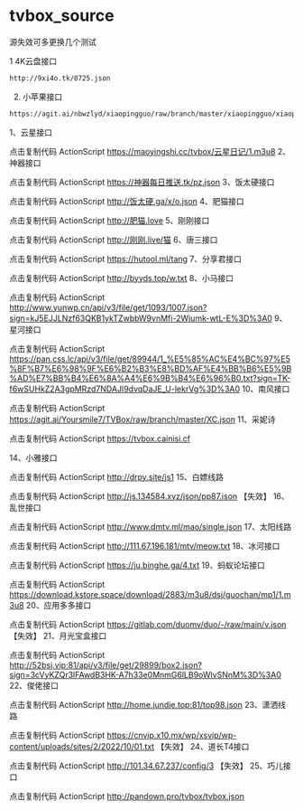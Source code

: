 # tvbox_source

源失效可多更换几个测试


1 4K云盘接口
```bash
http://9xi4o.tk/0725.json

```
2. 小苹果接口

```bash
https://agit.ai/nbwzlyd/xiaopingguo/raw/branch/master/xiaopingguo/xiaopingguo.json
```

1、云星接口

点击复制代码 ActionScript
https://maoyingshi.cc/tvbox/云星日记/1.m3u8
2、神器接口

点击复制代码 ActionScript
https://神器每日推送.tk/pz.json
3、饭太硬接口

点击复制代码 ActionScript
http://饭太硬.ga/x/o.json
4、肥猫接口

点击复制代码 ActionScript
http://肥猫.love
5、刚刚接口

点击复制代码 ActionScript
http://刚刚.live/猫
6、唐三接口

点击复制代码 ActionScript
https://hutool.ml/tang
7、分享君接口

点击复制代码 ActionScript
http://byyds.top/w.txt
8、小马接口

点击复制代码 ActionScript
http://www.yunwp.cn/api/v3/file/get/1093/1007.json?sign=kJ5EJJLNzf63QKB1ykTZwbbW9vnMfi-2Wjumk-wtL-E%3D%3A0
9、星河接口

点击复制代码 ActionScript
https://pan.css.lc/api/v3/file/get/89944/1_%E5%85%AC%E4%BC%97%E5%8F%B7%E6%98%9F%E6%B2%B3%E8%BD%AF%E4%BB%B6%E5%9B%AD%E7%BB%B4%E6%8A%A4%E6%9B%B4%E6%96%B0.txt?sign=TK-f6wSUHkZ2A3gpMRzd7NDAJI9dvqDaJE_U-lekrVg%3D%3A0
10、南风接口

点击复制代码 ActionScript
https://agit.ai/Yoursmile7/TVBox/raw/branch/master/XC.json
11、采妮诗

点击复制代码 ActionScript
https://tvbox.cainisi.cf

14、小雅接口

点击复制代码 ActionScript
http://drpy.site/js1
15、白嫖线路

点击复制代码 ActionScript
http://js.134584.xyz/json/pp87.json 【失效】
16、乱世接口

点击复制代码 ActionScript
http://www.dmtv.ml/mao/single.json
17、太阳线路

点击复制代码 ActionScript
http://111.67.196.181/mtv/meow.txt
18、冰河接口

点击复制代码 ActionScript
https://ju.binghe.ga/4.txt
19、蚂蚁论坛接口

点击复制代码 ActionScript
https://download.kstore.space/download/2883/m3u8/dsj/guochan/mp1/1.m3u8
20、应用多多接口

点击复制代码 ActionScript
https://gitlab.com/duomv/duo/-/raw/main/v.json 【失效】
21、月光宝盒接口

点击复制代码 ActionScript
http://52bsj.vip:81/api/v3/file/get/29899/box2.json?sign=3cVyKZQr3lFAwdB3HK-A7h33e0MnmG6lLB9oWlvSNnM%3D%3A0
22、俊佬接口

点击复制代码 ActionScript
http://home.jundie.top:81/top98.json
23、潇洒线路

点击复制代码 ActionScript
https://cnvip.x10.mx/wp/xsvip/wp-content/uploads/sites/2/2022/10/01.txt 【失效】
24、道长T4接口

点击复制代码 ActionScript
http://101.34.67.237/config/3 【失效】
25、巧儿接口

点击复制代码 ActionScript
http://pandown.pro/tvbox/tvbox.json
